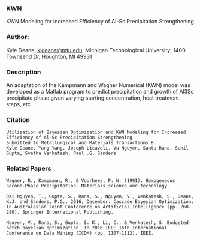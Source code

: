 ### KWN
KWN Modeling for Increased Efficiency of Al-Sc Precipitation Strengthening

### Author:
Kyle Deane, kjdeane@mtu.edu, Michigan Technological University; 1400 Townsend Dr, Houghton, MI 49931

### Description
An adaptation of the Kampmann and Wagner Numerical (KWN) model was developed as a Matlab program to predict precipitation and growth of Al3Sc precipitate phase given varying starting concentration, heat treatment steps, etc. 

### Citation
    Utilization of Bayesian Optimization and KWN Modeling for Increased Efficiency of Al-Sc Precipitation Strengthening
    Submitted to Metallurgical and Materials Transactions B
    Kyle Deane, Yang Yang, Joseph Licavoli, Vu Nguyen, Santu Rana, Sunil Gupta, Svetha Venkatesh, Paul .G. Sanders

### Related Papers
    Wagner, R., Kampmann, R., & Voorhees, P. W. (1991). Homogeneous Second‐Phase Precipitation. Materials science and technology.
    
    Dai Nguyen, T., Gupta, S., Rana, S., Nguyen, V., Venkatesh, S., Deane, K.J. and Sanders, P.G., 2016, December. Cascade Bayesian Optimization. In Australasian Joint Conference on Artificial Intelligence (pp. 268-280). Springer International Publishing.

    Nguyen, V., Rana, S., Gupta, S. K., Li, C., & Venkatesh, S. Budgeted batch bayesian optimization. In 2016 IEEE 16th International Conference on Data Mining (ICDM) (pp. 1107-1112). IEEE.

